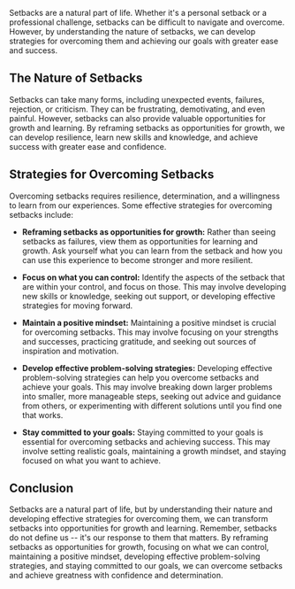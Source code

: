 
Setbacks are a natural part of life. Whether it's a personal setback or a professional challenge, setbacks can be difficult to navigate and overcome. However, by understanding the nature of setbacks, we can develop strategies for overcoming them and achieving our goals with greater ease and success.

The Nature of Setbacks
----------------------

Setbacks can take many forms, including unexpected events, failures, rejection, or criticism. They can be frustrating, demotivating, and even painful. However, setbacks can also provide valuable opportunities for growth and learning. By reframing setbacks as opportunities for growth, we can develop resilience, learn new skills and knowledge, and achieve success with greater ease and confidence.

Strategies for Overcoming Setbacks
----------------------------------

Overcoming setbacks requires resilience, determination, and a willingness to learn from our experiences. Some effective strategies for overcoming setbacks include:

* **Reframing setbacks as opportunities for growth:** Rather than seeing setbacks as failures, view them as opportunities for learning and growth. Ask yourself what you can learn from the setback and how you can use this experience to become stronger and more resilient.

* **Focus on what you can control:** Identify the aspects of the setback that are within your control, and focus on those. This may involve developing new skills or knowledge, seeking out support, or developing effective strategies for moving forward.

* **Maintain a positive mindset:** Maintaining a positive mindset is crucial for overcoming setbacks. This may involve focusing on your strengths and successes, practicing gratitude, and seeking out sources of inspiration and motivation.

* **Develop effective problem-solving strategies:** Developing effective problem-solving strategies can help you overcome setbacks and achieve your goals. This may involve breaking down larger problems into smaller, more manageable steps, seeking out advice and guidance from others, or experimenting with different solutions until you find one that works.

* **Stay committed to your goals:** Staying committed to your goals is essential for overcoming setbacks and achieving success. This may involve setting realistic goals, maintaining a growth mindset, and staying focused on what you want to achieve.

Conclusion
----------

Setbacks are a natural part of life, but by understanding their nature and developing effective strategies for overcoming them, we can transform setbacks into opportunities for growth and learning. Remember, setbacks do not define us -- it's our response to them that matters. By reframing setbacks as opportunities for growth, focusing on what we can control, maintaining a positive mindset, developing effective problem-solving strategies, and staying committed to our goals, we can overcome setbacks and achieve greatness with confidence and determination.
